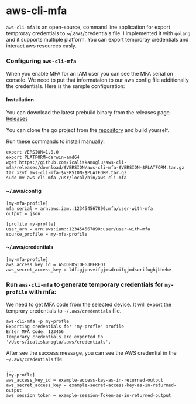 # aws-cli-mfa

`aws-cli-mfa` is an open-source, command line application for export temproray credentials to ~/.aws/credentials file. I implemented it with `golang` and it supports multiple platform. You can export temproray credentials and interact aws resources easly.

### Configuring `aws-cli-mfa`

When you enable MFA for an IAM user you can see the MFA serial on console. We need to put that informataion to our aws config file additionally the credentials. Here is the sample configuration: 

#### Installation

You can download the latest prebuild binary from the releases page. [Releases](https://github.com/icaliskanoglu/aws-cli-mfa/releases)

You can clone the go project from the [repository](https://github.com/icaliskanoglu/aws-cli-mfa) and build yourself.

Run these commands to install manually:
```
export VERSION=1.0.0
export PLATFORM=darwin-amd64
wget https://github.com/icaliskanoglu/aws-cli-mfa/releases/download/$VERSION/aws-cli-mfa-$VERSION-$PLATFORM.tar.gz
tar xzvf aws-cli-mfa-$VERSION-$PLATFORM.tar.gz
sudo mv aws-cli-mfa /usr/local/bin/aws-cli-mfa
```

#### ~/.aws/config

```
[my-mfa-profile]
mfa_serial = arn:aws:iam::123454567890:mfa/user-with-mfa
output = json

[profile my-profle]
user_arn = arn:aws:iam::123454567890:user/user-with-mfa
source_profile = my-mfa-profile
```

#### ~/.aws/credentials

```
[my-mfa-profile]
aws_access_key_id = ASDDFDSIOFGJPERFOI
aws_secret_access_key = ldfigjpnsvifgjmsdroifgjmdsorifughjbhehe
```

### Run `aws-cli-mfa` to generate temporary credentials for `my-profile` with mfa:

We need to get MFA code from the selected device. It will export the temprory credentials to `~/.aws/credentials` file.

```
aws-cli-mfa -p my-profle
Exporting credentials for 'my-profle' profile
Enter MFA Code: 123456
Temporary credentials are exported to '/Users/icaliskanoglu/.aws/credentials'.
```

After see the success message, you can see the AWS credential in the `~/.aws/credentials` file.

```
...
[my-profle]
aws_access_key_id = example-access-key-as-in-returned-output
aws_secret_access_key = example-secret-access-key-as-in-returned-output
aws_session_token = example-session-Token-as-in-returned-output
```
